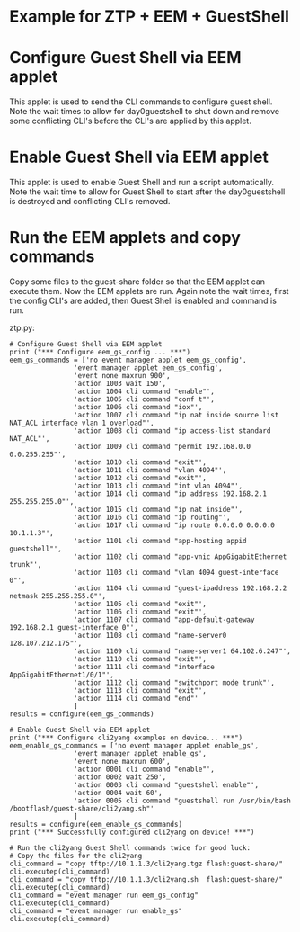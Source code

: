 # Example for ZTP + EEM + GuestShell

# Configure Guest Shell via EEM applet

This applet is used to send the CLI commands to configure guest shell. Note the wait times to allow for day0guestshell to shut down and remove some conflicting CLI's before the CLI's are applied by this applet.

# Enable Guest Shell via EEM applet

This applet is used to enable Guest Shell and run a script automatically. Note the wait time to allow for Guest Shell to start after the day0guestshell is destroyed and conflicting CLI's removed.

# Run the EEM applets and copy commands
Copy some files to the guest-share folder so that the EEM applet can execute them. Now the EEM applets are run. Again note the wait times, first the config CLI's are added, then Guest Shell is enabled and command is run.



ztp.py:
```
# Configure Guest Shell via EEM applet
print ("*** Configure eem_gs_config ... ***")
eem_gs_commands = ['no event manager applet eem_gs_config',
                'event manager applet eem_gs_config',
                'event none maxrun 900',
                'action 1003 wait 150',
                'action 1004 cli command "enable"',
                'action 1005 cli command "conf t"',
                'action 1006 cli command "iox"',
                'action 1007 cli command "ip nat inside source list NAT_ACL interface vlan 1 overload"',
                'action 1008 cli command "ip access-list standard NAT_ACL"',
                'action 1009 cli command "permit 192.168.0.0 0.0.255.255"',
                'action 1010 cli command "exit"',
                'action 1011 cli command "vlan 4094"',
                'action 1012 cli command "exit"',
                'action 1013 cli command "int vlan 4094"',
                'action 1014 cli command "ip address 192.168.2.1 255.255.255.0"',
                'action 1015 cli command "ip nat inside"',
                'action 1016 cli command "ip routing"',
                'action 1017 cli command "ip route 0.0.0.0 0.0.0.0 10.1.1.3"',
                'action 1101 cli command "app-hosting appid guestshell"',
                'action 1102 cli command "app-vnic AppGigabitEthernet trunk"',
                'action 1103 cli command "vlan 4094 guest-interface 0"',
                'action 1104 cli command "guest-ipaddress 192.168.2.2 netmask 255.255.255.0"',
                'action 1105 cli command "exit"',
                'action 1106 cli command "exit"',
                'action 1107 cli command "app-default-gateway 192.168.2.1 guest-interface 0"',
                'action 1108 cli command "name-server0 128.107.212.175"',
                'action 1109 cli command "name-server1 64.102.6.247"',
                'action 1110 cli command "exit"',
                'action 1111 cli command "interface AppGigabitEthernet1/0/1"',
                'action 1112 cli command "switchport mode trunk"',
                'action 1113 cli command "exit"',
                'action 1114 cli command "end"'
                ]
results = configure(eem_gs_commands)

# Enable Guest Shell via EEM applet
print ("*** Configure cli2yang examples on device... ***")
eem_enable_gs_commands = ['no event manager applet enable_gs',
                'event manager applet enable_gs',
                'event none maxrun 600',
                'action 0001 cli command "enable"',
                'action 0002 wait 250',
                'action 0003 cli command "guestshell enable"',
                'action 0004 wait 60',
                'action 0005 cli command "guestshell run /usr/bin/bash /bootflash/guest-share/cli2yang.sh"'
                ]
results = configure(eem_enable_gs_commands)
print ("*** Successfully configured cli2yang on device! ***")

# Run the cli2yang Guest Shell commands twice for good luck:
# Copy the files for the cli2yang
cli_command = "copy tftp://10.1.1.3/cli2yang.tgz flash:guest-share/"
cli.executep(cli_command)
cli_command = "copy tftp://10.1.1.3/cli2yang.sh  flash:guest-share/"
cli.executep(cli_command)
cli_command = "event manager run eem_gs_config"
cli.executep(cli_command)
cli_command = "event manager run enable_gs"
cli.executep(cli_command)
```
